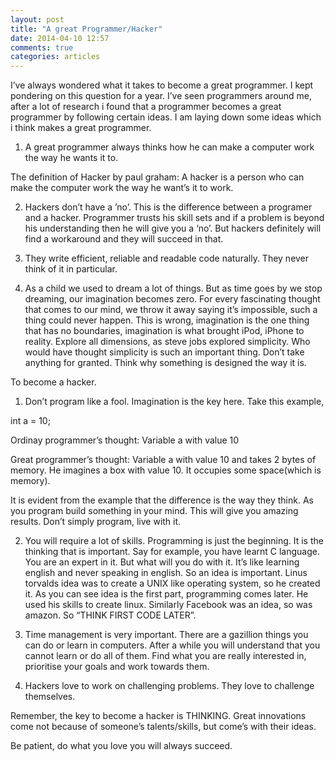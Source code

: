 ```yaml
---
layout: post
title: "A great Programmer/Hacker"
date: 2014-04-10 12:57
comments: true
categories: articles
---
```


I’ve always wondered what it takes to become a great programmer. I kept pondering on this question for a year. I’ve seen programmers around me, after a lot of research i found that  a programmer becomes a great programmer by following certain ideas. I am laying down some ideas which i think makes a great programmer.

1. A great programmer always thinks how he can make a computer work the way he wants it to.

The definition of Hacker by paul graham: A hacker is a person who can make the computer work the way he want’s it to work.

2. Hackers don’t have a ’no’. This is the difference between a programer and a hacker. Programmer trusts his skill sets and if a problem is beyond his understanding then he will give you a ‘no’. But hackers definitely will find a workaround and they will succeed in that.

3. They write efficient, reliable and readable code naturally. They never think of it in particular.

4. As a child we used to dream a lot of things. But as time goes by we stop dreaming, our imagination becomes zero. For every fascinating thought that comes to our mind, we throw it away saying it’s impossible, such a thing could never happen. This is wrong, imagination is the one thing that has no boundaries, imagination is what brought iPod, iPhone to reality. Explore all dimensions, as steve jobs explored simplicity. Who would have thought simplicity is such an important thing. Don’t take anything for granted. Think why something is designed the way it is. 

To become a hacker.

1. Don’t program like a fool. Imagination is the key here. Take this example,

int a = 10;

Ordinay programmer’s thought: Variable a with value 10

Great programmer’s thought: Variable a with value 10 and takes 2 bytes of memory. He imagines a box with value 10. It occupies some space(which is memory).

It is evident from the example that the difference is the way they think. As you program build something in your mind. This will give you amazing results. Don’t simply program, live with it.

2. You will require a lot of skills. Programming is just the beginning. It is the thinking that is important. Say for example, you have learnt C language. You are an expert in it. But what will you do with it. It’s like learning english and never speaking in english. So an idea is important. Linus torvalds idea was to create a UNIX like operating system, so he created it. As you can see idea is the first part, programming comes later. He used his skills to create linux. Similarly Facebook was an idea, so was amazon. So “THINK FIRST CODE LATER”.

3. Time management is very important. There are a gazillion things you can do or learn in computers. After a while you will understand that you cannot learn or do all of them. Find what you are really interested in, prioritise your goals and work towards them.

4. Hackers love to work on challenging problems. They love to challenge themselves.

Remember, the key to become a hacker is THINKING. Great innovations come not because of someone’s talents/skills, but come’s with their ideas.

Be patient, do what you love you will always succeed.



